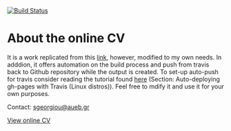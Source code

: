 [![Build Status](https://travis-ci.org/stefanos1316/my_curriculum_vitae.svg?branch=master)](https://travis-ci.org/stefanos1316/my_curriculum_vitae)

About the online CV
===================

It is a work replicated from this [link](mszep/pandoc_resume), however, modified to my own needs.
In adddion, it offers automation on the build process and push from travis back to Github repository while the output is created.
To set-up auto-push for travis consider reading the tutorial found [here](https://stefanos1316.github.io/courses/tools/travis_ci-p.html#/27) (Section: Auto-deploying gh-pages with Travis (Linux distros)). 
Feel free to mdify it and use it for your own purposes.

Contact: sgeorgiou@aueb.gr

[View online CV](https://stefanos1316.github.io/my_curriculum_vitae/index.html)

